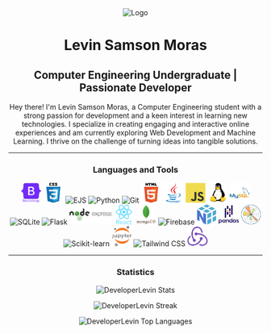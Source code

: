 <div align="center">

  <img src="https://media.giphy.com/media/jAe22Ec5iICCk/giphy.gif?cid=ecf05e47tjnfwd8ig2akn5l4smq2abxnl6l1fo0lpcqs17j7&ep=v1_gifs_search&rid=giphy.gif&ct=g" alt="Logo" height="100">

  <h1>Levin Samson Moras</h1>
  <h2>Computer Engineering Undergraduate | Passionate Developer</h2>

  <p>
    Hey there! I'm Levin Samson Moras, a Computer Engineering student with a strong passion for development and a keen interest in learning new technologies. I specialize in creating engaging and interactive online experiences and am currently exploring Web Development and Machine Learning. I thrive on the challenge of turning ideas into tangible solutions.
  </p>

  <hr>

  <h3>Languages and Tools</h3>
  <p>
    <img src="https://raw.githubusercontent.com/devicons/devicon/master/icons/bootstrap/bootstrap-plain-wordmark.svg" alt="Bootstrap" width="40" height="40">
    <img src="https://raw.githubusercontent.com/devicons/devicon/master/icons/css3/css3-original-wordmark.svg" alt="CSS3" width="40" height="40">
    <img src="https://img.shields.io/badge/EJS-404D59?style=for-the-badge&logo=ejs&logoColor=white" alt="EJS" width="100" height="40">
    <img src="https://api.iconify.design/logos:python.svg" alt="Python" width="40" height="40">
    <img src="https://www.vectorlogo.zone/logos/git-scm/git-scm-icon.svg" alt="Git" width="40" height="40">
    <img src="https://raw.githubusercontent.com/devicons/devicon/master/icons/html5/html5-original-wordmark.svg" alt="HTML5" width="40" height="40">
    <img src="https://raw.githubusercontent.com/devicons/devicon/master/icons/java/java-original.svg" alt="Java" width="40" height="40">
    <img src="https://raw.githubusercontent.com/devicons/devicon/master/icons/javascript/javascript-original.svg" alt="JavaScript" width="40" height="40">
    <img src="https://raw.githubusercontent.com/devicons/devicon/master/icons/linux/linux-original.svg" alt="Linux" width="40" height="40">
    <img src="https://raw.githubusercontent.com/devicons/devicon/master/icons/mysql/mysql-original-wordmark.svg" alt="MySQL" width="40" height="40">
    <img src="https://cdn.simpleicons.org/sqlite/003B57" alt="SQLite" width="40" height="40">
    <img src="https://cdn.simpleicons.org/flask/000000" alt="Flask" width="40" height="40">
    <img src="https://raw.githubusercontent.com/devicons/devicon/master/icons/nodejs/nodejs-original-wordmark.svg" alt="Node.js" width="40" height="40">
    <img src="https://raw.githubusercontent.com/devicons/devicon/master/icons/express/express-original-wordmark.svg" alt="Express" width="40" height="40">
    <img src="https://raw.githubusercontent.com/devicons/devicon/master/icons/react/react-original-wordmark.svg" alt="React" width="40" height="40">
    <img src="https://raw.githubusercontent.com/devicons/devicon/master/icons/mongodb/mongodb-original-wordmark.svg" alt="MongoDB" width="40" height="40">
    <img src="https://www.vectorlogo.zone/logos/firebase/firebase-icon.svg" alt="Firebase" width="40" height="40">
    <img src="https://raw.githubusercontent.com/devicons/devicon/master/icons/numpy/numpy-original.svg" alt="Numpy" width="40" height="40">
    <img src="https://raw.githubusercontent.com/devicons/devicon/master/icons/pandas/pandas-original-wordmark.svg" alt="Pandas" width="40" height="40">
    <img src="https://raw.githubusercontent.com/devicons/devicon/master/icons/matplotlib/matplotlib-original.svg" alt="Matplotlib" width="40" height="40">
    <img src="https://cdn.simpleicons.org/scikitlearn/F7931E" alt="Scikit-learn" width="40" height="40">
    <img src="https://raw.githubusercontent.com/devicons/devicon/master/icons/jupyter/jupyter-original-wordmark.svg" alt="Jupyter Notebook" width="40" height="40">
    <img src="https://cdn.simpleicons.org/tailwindcss/06B6D4" alt="Tailwind CSS" width="40" height="40">
    <img src="https://raw.githubusercontent.com/devicons/devicon/master/icons/redux/redux-original.svg" alt="Redux" width="40" height="40">
  </p>

  <hr>

  <h3>Statistics</h3>
  <p>
    <img src="https://github-readme-stats-sigma-five.vercel.app/api?username=DeveloperLevin&show_icons=true&locale=en&theme=highcontrast" alt="DeveloperLevin Stats">
  </p>

  <p>
    <img src="https://github-readme-streak-stats.herokuapp.com/?user=DeveloperLevin&theme=highcontrast" alt="DeveloperLevin Streak">
  </p>

  <p>
    <img src="https://github-readme-stats.vercel.app/api/top-langs?username=DeveloperLevin&show_icons=true&locale=en&layout=compact&theme=highcontrast" alt="DeveloperLevin Top Languages">
  </p>

</div>

